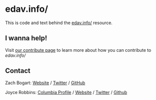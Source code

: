 # edav.info/

This is code and text behind the [edav.info/](https://jtr13.github.io/EDAV/) resource.

## I wanna help!

Visit [our contribute page](http://edav.info/contribute.html) to learn more about how you can contribute to *edav.info/*

## Contact

Zach Bogart: [Website](https://zachbogart.com/) / [Twitter](https://twitter.com/zachbogart) / [GitHub](https://github.com/zachbogart)

Joyce Robbins: [Columbia Profile](http://stat.columbia.edu/department-directory/name/joyce-robbins/) / [Website](http://www.joyce-robbins.com/) / [Twitter](https://twitter.com/jtrnyc) / [Github](https://github.com/jtr13)
